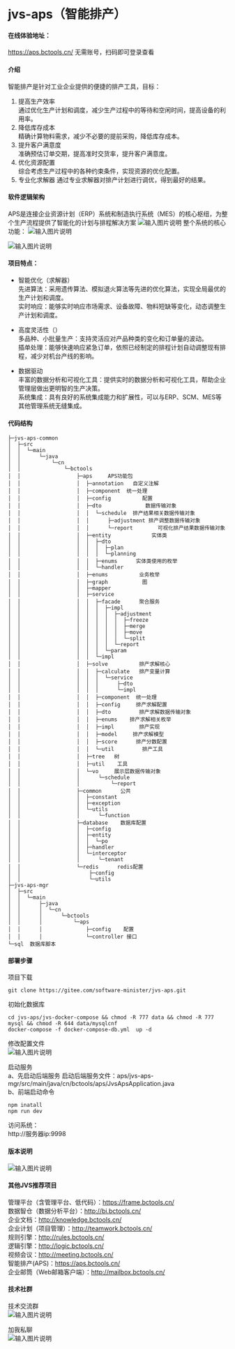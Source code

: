 # jvs-aps（智能排产）


#### 在线体验地址：
https://aps.bctools.cn/   无需账号，扫码即可登录查看


#### 介绍
智能排产是针对工业企业提供的便捷的排产工具，目标：
1.  提高生产效率  
通过优化生产计划和调度，减少生产过程中的等待和空闲时间，提高设备的利用率。
2.  降低库存成本  
精确计算物料需求，减少不必要的提前采购，降低库存成本。
3.  提升客户满意度  
准确预估订单交期，提高准时交货率，提升客户满意度。
4.  优化资源配置  
综合考虑生产过程中的各种约束条件，实现资源的优化配置。
5.  专业化求解器
通过专业求解器对排产计划进行调优，得到最好的结果。

#### 软件逻辑架构
APS是连接企业资源计划（ERP）系统和制造执行系统（MES）的核心枢纽，为整个生产流程提供了智能化的计划与排程解决方案
![输入图片说明](pic/pic%E9%80%BB%E8%BE%91%E6%8B%93%E6%89%91.png)
整个系统的核心功能：
![输入图片说明](pic/pic%E7%B3%BB%E7%BB%9F%E6%9E%B6%E6%9E%84%E5%9B%BE.png)  

![输入图片说明](pic/picgantt.png)


#### 项目特点：
- 智能优化（求解器）  
先进算法：采用遗传算法、模拟退火算法等先进的优化算法，实现全局最优的生产计划和调度。  
实时响应：能够实时响应市场需求、设备故障、物料短缺等变化，动态调整生产计划和调度。  

- 高度灵活性（）  
多品种、小批量生产：支持灵活应对产品种类的变化和订单量的波动。  
插单处理：能够快速响应紧急订单，依照已经制定的排程计划自动调整现有排程，减少对机台产线的影响。  

- 数据驱动  
丰富的数据分析和可视化工具：提供实时的数据分析和可视化工具，帮助企业管理层做出更明智的生产决策。  
系统集成：具有良好的系统集成能力和扩展性，可以与ERP、SCM、MES等其他管理系统无缝集成。  



#### 代码结构

```
├─jvs-aps-common
│  ├─src
│  │  └─main
│  │      └─java
│  │          └─cn
│  │              └─bctools
│  │                  ├─aps     APS功能包
│  │                  │  ├─annotation   自定义注解
│  │                  │  ├─component  统一处理
│  │                  │  ├─config          配置
│  │                  │  ├─dto              数据传输对象
│  │                  │  │  └─schedule  排产结果相关数据传输对象
│  │                  │  │      ├─adjustment 排产调整数据传输对象
│  │                  │  │      └─report        可视化排产结果数据传输对象
│  │                  │  ├─entity             实体类
│  │                  │  │  ├─dto
│  │                  │  │  │  ├─plan
│  │                  │  │  │  └─planning
│  │                  │  │  ├─enums      实体类使用的枚举
│  │                  │  │  └─handler    
│  │                  │  ├─enums          业务枚举
│  │                  │  ├─graph           图
│  │                  │  ├─mapper       
│  │                  │  ├─service
│  │                  │  │  ├─facade      聚合服务
│  │                  │  │  │  ├─impl
│  │                  │  │  │  │  ├─adjustment
│  │                  │  │  │  │  │  ├─freeze
│  │                  │  │  │  │  │  ├─merge
│  │                  │  │  │  │  │  ├─move
│  │                  │  │  │  │  │  └─split
│  │                  │  │  │  │  └─report
│  │                  │  │  │  └─param
│  │                  │  │  └─impl
│  │                  │  ├─solve          排产求解核心
│  │                  │  │  ├─calculate   排产变量计算
│  │                  │  │  │  └─service
│  │                  │  │  │      ├─dto
│  │                  │  │  │      └─impl
│  │                  │  │  ├─component  统一处理
│  │                  │  │  ├─config     排产求解配置
│  │                  │  │  ├─dto         排产求解数据传输对象
│  │                  │  │  ├─enums    排产求解相关枚举
│  │                  │  │  ├─impl        排产实现
│  │                  │  │  ├─model     排产求解模型
│  │                  │  │  ├─score      排产分数配置      
│  │                  │  │  └─util         排产工具
│  │                  │  ├─tree   树
│  │                  │  ├─util    工具
│  │                  │  └─vo     展示层数据传输对象
│  │                  │      └─schedule
│  │                  │          └─report
│  │                  ├─common      公共
│  │                  │  ├─constant
│  │                  │  ├─exception
│  │                  │  └─utils
│  │                  │      └─function
│  │                  ├─database    数据库配置
│  │                  │  ├─config
│  │                  │  ├─entity
│  │                  │  │  └─po
│  │                  │  ├─handler
│  │                  │  └─interceptor
│  │                  │      └─tenant
│  │                  └─redis      redis配置
│  │                      ├─config
│  │                      └─utils
├─jvs-aps-mgr
│  ├─src
│  │  └─main
│  │      ├─java
│  │      │  └─cn
│  │      │      └─bctools
│  │      │          └─aps
│  │      │              ├─config    配置
│  │      │              └─controller 接口 
└─sql  数据库脚本
```

#### 部署步骤
项目下载

```
git clone https://gitee.com/software-minister/jvs-aps.git
```

初始化数据库  

```
cd jvs-aps/jvs-docker-compose && chmod -R 777 data && chmod -R 777 mysql && chmod -R 644 data/mysqlcnf
docker-compose -f docker-compose-db.yml  up -d
```

修改配置文件  
![输入图片说明](pic/image3.png)

启动服务  
a、先启动后端服务
启动后端服务文件：aps/jvs-aps-mgr/src/main/java/cn/bctools/aps/JvsApsApplication.java  
b、前端启动命令  
```
npm inatall
npm run dev
```

访问系统：  
http://服务器ip:9998



#### 版本说明
![输入图片说明](pic/1739971277124.jpg)

#### 其他JVS推荐项目
管理平台（含管理平台、低代码）：https://frame.bctools.cn/  
数据智仓（数据分析平台）：http://bi.bctools.cn/  
企业文档：http://knowledge.bctools.cn/  
企业计划（项目管理）：http://teamwork.bctools.cn/  
规则引擎：http://rules.bctools.cn/  
逻辑引擎：http://logic.bctools.cn/  
视频会议：http://meeting.bctools.cn/  
智能排产(APS)：https://aps.bctools.cn/  
企业邮筒（Web邮箱客户端）：http://mailbox.bctools.cn/  

#### 技术社群
技术交流群  
![输入图片说明](20250320.png)

加我私聊  
![输入图片说明](pic/image2.png)


